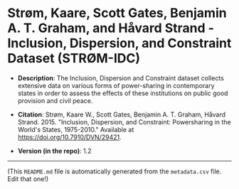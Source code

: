 # Strøm, Kaare, Scott Gates, Benjamin A. T. Graham, and Håvard Strand - Inclusion, Dispersion, and Constraint Dataset (STRØM-IDC)

- **Description**: The Inclusion, Dispersion and Constraint dataset collects extensive data on various forms of power-sharing in contemporary states in order to assess the effects of these institutions on public good provision and civil peace.

- **Citation**: Strøm, Kaare W., Scott Gates, Benjamin A. T. Graham, Håvard Strand. 2015. "Inclusion, Dispersion, and Constraint: Powersharing in the World's States, 1975-2010." Available at https://doi.org/10.7910/DVN/29421.

- **Version (in the repo)**: 1.2
---
(This `README.md` file is automatically generated from the `metadata.csv` file. Edit that one!)
